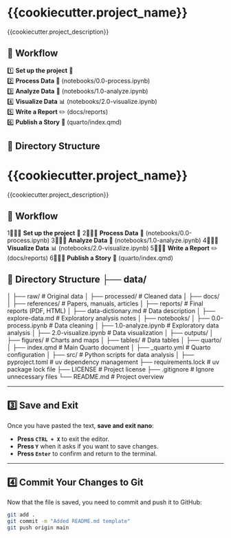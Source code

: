 # {{cookiecutter.project_name}}

{{cookiecutter.project_description}}

## 🎯 Workflow
1️⃣ **Set up the project** 🔧  
2️⃣ **Process Data** 🧼 (notebooks/0.0-process.ipynb)  
3️⃣ **Analyze Data** 🔎 (notebooks/1.0-analyze.ipynb)  
4️⃣ **Visualize Data** 📊 (notebooks/2.0-visualize.ipynb)  
5️⃣ **Write a Report** ✏️ (docs/reports)  
6️⃣ **Publish a Story** 👥 (quarto/index.qmd)  

## 📁 Directory Structure

# {{cookiecutter.project_name}}

{{cookiecutter.project_description}}

## 🎯 Workflow
1️️⃣️⃣️⃣ **Set up the project** 🔧
2️️⃣️⃣️⃣ **Process Data** 🧼 (notebooks/0.0-process.ipynb)
3️️⃣️⃣️⃣ **Analyze Data** 🔎 (notebooks/1.0-analyze.ipynb)
4️️⃣️⃣️⃣ **Visualize Data** 📊 (notebooks/2.0-visualize.ipynb)
5️️⃣️⃣️⃣ **Write a Report** ✏️️  ️ (docs/reports)
6️️⃣️⃣️⃣ **Publish a Story** 👥 (quarto/index.qmd)

## 📁 Directory Structure  ├── data/
│ ├── raw/ # Original data │ ├── processed/ # Cleaned data │ ├── docs/
│ ├── references/ # Papers, manuals, articles │ ├── reports/ # Final reports (PDF, HTML) │ ├── data-dictionary.md # Data description │ ├── explore-data.md # Exploratory analysis notes │ ├── notebooks/
│ ├── 0.0-process.ipynb # Data cleaning │ ├── 1.0-analyze.ipynb # Exploratory data analysis │ ├── 2.0-visualize.ipynb # Data visualization │ ├── outputs/
│ ├── figures/ # Charts and maps │ ├── tables/ # Data tables │ ├── quarto/
│ ├── index.qmd # Main Quarto document │ ├── _quarto.yml # Quarto configuration │ ├── src/ # Python scripts for data analysis │ ├── pyproject.toml # uv dependency management ├── requirements.lock # uv package lock file ├── LICENSE # Project license ├── .gitignore # Ignore unnecessary files └── README.md # Project overview 

---

## **3️⃣ Save and Exit**
Once you have pasted the text, **save and exit nano**:
- **Press `CTRL + X`** to exit the editor.
- **Press `Y`** when it asks if you want to save changes.
- **Press `Enter`** to confirm and return to the terminal.

---

## **4️⃣ Commit Your Changes to Git**
Now that the file is saved, you need to commit and push it to GitHub:

```bash
git add .
git commit -m "Added README.md template"
git push origin main

